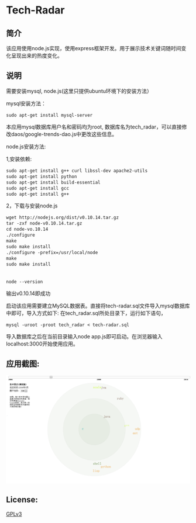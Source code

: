 ﻿﻿Tech-Radar
==========

简介
----------
该应用使用node.js实现，使用express框架开发。用于展示技术关键词随时间变化呈现出来的热度变化。

说明
---------
需要安装mysql, node.js(这里只提供ubuntu环境下的安装方法）

mysql安装方法：

    sudo apt-get install mysql-server
本应用mysql数据库用户名和密码均为root, 数据库名为tech_radar，可以直接修改daos/google-trends-dao.js中更改这些信息。

node.js安装方法:

1,安装依赖:



    sudo apt-get install g++ curl libssl-dev apache2-utils
    sudo apt-get install python
    sudo apt-get install build-essential
    sudo apt-get install gcc
    sudo apt-get install g++

2，下载与安装node.js

    wget http://nodejs.org/dist/v0.10.14.tar.gz
    tar -zxf node-v0.10.14.tar.gz
    cd node-vo.10.14
    ./configure
    make
    sudo make install
    ./configure -prefix=/usr/local/node
    make
    sudo make install


    node --version
输出v0.10.14即成功

启动该应用需要建立MySQL数据表。直接将tech-radar.sql文件导入mysql数据库中即可，导入方式如下:
在tech_radar.sql所处目录下，运行如下语句，

    mysql -uroot -proot tech_radar < tech-radar.sql

导入数据库之后在当前目录输入node app.js即可启动。在浏览器输入localhost:3000开始使用应用。

应用截图:
----
![image](/demo/TechRadar.png)

License:
----
[GPLv3](http://opensource.org/licenses/GPL-3.0)
